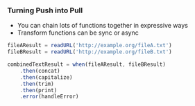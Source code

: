 ### Turning Push into Pull

- You can chain lots of functions together in expressive ways
- Transform functions can be sync or async

```javascript
fileAResult = readURL('http://example.org/fileA.txt')
fileBResult = readURL('http://example.org/fileB.txt')

combinedTextResult = when(fileAResult, fileBResult)
	.then(concat)	
	.then(capitalize)
	.then(trim)
	.then(print)
	.error(handleError)

```